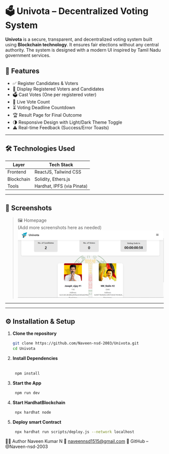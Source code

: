 # 🗳️ Univota – Decentralized Voting System



**Univota** is a secure, transparent, and decentralized voting system built using **Blockchain technology**. It ensures fair elections without any central authority. The system is designed with a modern UI inspired by Tamil Nadu government services.

## 🚀 Features

- ✅ Register Candidates & Voters
- 🧾 Display Registered Voters and Candidates
- 🗳️ Cast Votes (One per registered voter)
- 🧮 Live Vote Count
- ⏳ Voting Deadline Countdown
- 🏆 Result Page for Final Outcome
- 🌗 Responsive Design with Light/Dark Theme Toggle
- ⚠️ Real-time Feedback (Success/Error Toasts)

---

## 🛠️ Technologies Used

| Layer     | Tech Stack                    |
|-----------|-------------------------------|
| Frontend  | ReactJS, Tailwind CSS         |
| Blockchain| Solidity, Ethers.js           |
| Tools     | Hardhat, IPFS (via Pinata)    |

---

## 📸 Screenshots

> 🖼️ Homepage  
(Add more screenshots here as needed)
> ![Homepage Screenshot](public/imagees/Home_page.png)

---

---

## ⚙️ Installation & Setup

1. **Clone the repository**

   ```bash
   git clone https://github.com/Naveen-nsd-2003/Univota.git
   cd Univota
2. **Install Dependencies**
   ```bash

    npm install

3. **Start the App**
   ```bash
    npm run dev

4. **Start HardhatBlockchain**
   ```bash
    npx hardhat node

5. **Deploy smart Contract**
    ```bash
     npx hardhat run scripts/deploy.js --network localhost


🙋‍♂️ Author
Naveen Kumar N
📧 naveennsd1515@gmail.com
🔗 GitHub – @Naveen-nsd-2003
